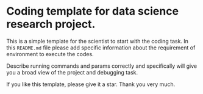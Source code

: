 # Coding template for data science research project.

This is a simple template for the scientist to start with the coding task. In this `README.md` file please add specific
information about the requirement of environment to execute the codes.

Describe running commands and params correctly and specifically will give you a broad view of the project and debugging
task.

If you like this template, please give it a star. Thank you very much.
